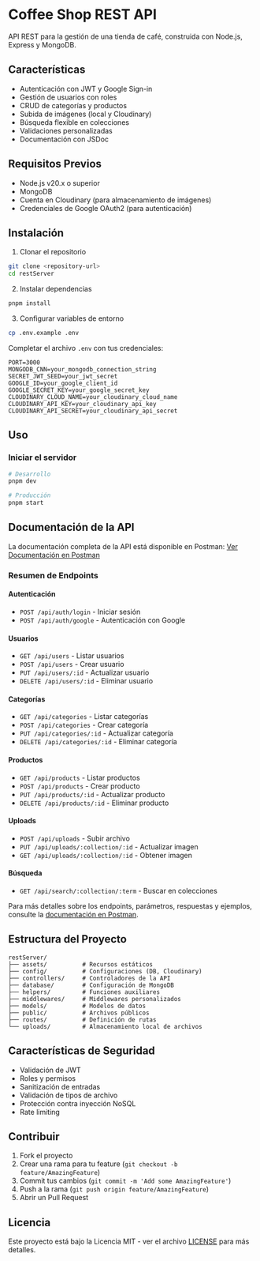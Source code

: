 # Coffee Shop REST API

API REST para la gestión de una tienda de café, construida con Node.js, Express y MongoDB.

## Características

- Autenticación con JWT y Google Sign-in
- Gestión de usuarios con roles
- CRUD de categorías y productos
- Subida de imágenes (local y Cloudinary)
- Búsqueda flexible en colecciones
- Validaciones personalizadas
- Documentación con JSDoc

## Requisitos Previos

- Node.js v20.x o superior
- MongoDB
- Cuenta en Cloudinary (para almacenamiento de imágenes)
- Credenciales de Google OAuth2 (para autenticación)

## Instalación

1. Clonar el repositorio

```bash
git clone <repository-url>
cd restServer
```

2. Instalar dependencias

```bash
pnpm install
```

3. Configurar variables de entorno

```bash
cp .env.example .env
```

Completar el archivo `.env` con tus credenciales:

```properties
PORT=3000
MONGODB_CNN=your_mongodb_connection_string
SECRET_JWT_SEED=your_jwt_secret
GOOGLE_ID=your_google_client_id
GOOGLE_SECRET_KEY=your_google_secret_key
CLOUDINARY_CLOUD_NAME=your_cloudinary_cloud_name
CLOUDINARY_API_KEY=your_cloudinary_api_key
CLOUDINARY_API_SECRET=your_cloudinary_api_secret
```

## Uso

### Iniciar el servidor

```bash
# Desarrollo
pnpm dev

# Producción
pnpm start
```

## Documentación de la API

La documentación completa de la API está disponible en Postman:
[Ver Documentación en Postman](https://documenter.getpostman.com/view/5248894/2sAYX3q3ZB)

### Resumen de Endpoints

#### Autenticación

- `POST /api/auth/login` - Iniciar sesión
- `POST /api/auth/google` - Autenticación con Google

#### Usuarios

- `GET /api/users` - Listar usuarios
- `POST /api/users` - Crear usuario
- `PUT /api/users/:id` - Actualizar usuario
- `DELETE /api/users/:id` - Eliminar usuario

#### Categorías

- `GET /api/categories` - Listar categorías
- `POST /api/categories` - Crear categoría
- `PUT /api/categories/:id` - Actualizar categoría
- `DELETE /api/categories/:id` - Eliminar categoría

#### Productos

- `GET /api/products` - Listar productos
- `POST /api/products` - Crear producto
- `PUT /api/products/:id` - Actualizar producto
- `DELETE /api/products/:id` - Eliminar producto

#### Uploads

- `POST /api/uploads` - Subir archivo
- `PUT /api/uploads/:collection/:id` - Actualizar imagen
- `GET /api/uploads/:collection/:id` - Obtener imagen

#### Búsqueda

- `GET /api/search/:collection/:term` - Buscar en colecciones

Para más detalles sobre los endpoints, parámetros, respuestas y ejemplos, consulte la [documentación en Postman](https://documenter.getpostman.com/view/5248894/2sAYX3q3ZB).

## Estructura del Proyecto

```tree
restServer/
├── assets/          # Recursos estáticos
├── config/          # Configuraciones (DB, Cloudinary)
├── controllers/     # Controladores de la API
├── database/        # Configuración de MongoDB
├── helpers/         # Funciones auxiliares
├── middlewares/     # Middlewares personalizados
├── models/          # Modelos de datos
├── public/          # Archivos públicos
├── routes/          # Definición de rutas
└── uploads/         # Almacenamiento local de archivos
```

## Características de Seguridad

- Validación de JWT
- Roles y permisos
- Sanitización de entradas
- Validación de tipos de archivo
- Protección contra inyección NoSQL
- Rate limiting

## Contribuir

1. Fork el proyecto
2. Crear una rama para tu feature (`git checkout -b feature/AmazingFeature`)
3. Commit tus cambios (`git commit -m 'Add some AmazingFeature'`)
4. Push a la rama (`git push origin feature/AmazingFeature`)
5. Abrir un Pull Request

## Licencia

Este proyecto está bajo la Licencia MIT - ver el archivo [LICENSE](LICENSE) para más detalles.
